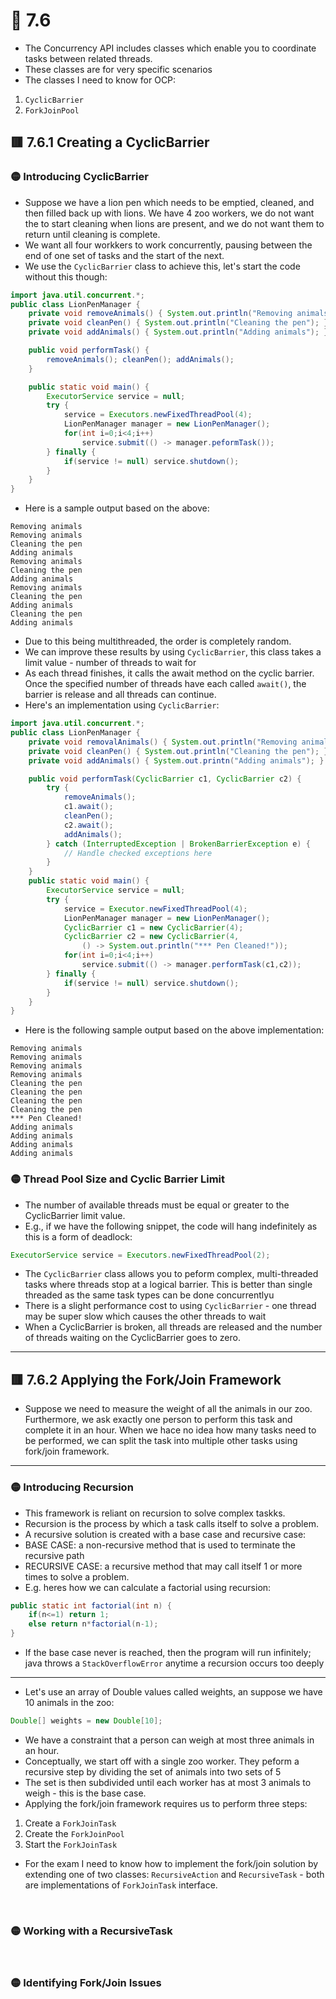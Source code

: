 <link href="../../styles.css" rel="stylesheet"></link>

# 🧠 7.6
* The Concurrency API includes classes which enable you to coordinate tasks between related threads.
* These classes are for very specific scenarios
* The classes I need to know for OCP:
1) `CyclicBarrier`
2) `ForkJoinPool`

## 🟥 7.6.1 Creating a CyclicBarrier

### 🟡 Introducing CyclicBarrier
* Suppose we have a lion pen which needs to be emptied, cleaned, and then filled back up with lions. We have 4 zoo workers, we do not want the to start cleaning when lions are present, and we do not want them to return until cleaning is complete.
* We want all four workkers to work concurrently, pausing between the end of one set of tasks and the start of the next.
* We use the `CyclicBarrier` class to achieve this, let's start the code without this though:
```java
import java.util.concurrent.*;
public class LionPenManager {
    private void removeAnimals() { System.out.println("Removing animals"); }
    private void cleanPen() { System.out.println("Cleaning the pen"); }
    private void addAnimals() { System.out.println("Adding animals"); }

    public void performTask() {
        removeAnimals(); cleanPen(); addAnimals();
    }

    public static void main() {
        ExecutorService service = null;
        try {
            service = Executors.newFixedThreadPool(4);
            LionPenManager manager = new LionPenManager();
            for(int i=0;i<4;i++)
                service.submit(() -> manager.peformTask());
        } finally {
            if(service != null) service.shutdown();
        }
    }
}
```
* Here is a sample output based on the above:
```
Removing animals
Removing animals
Cleaning the pen
Adding animals
Removing animals
Cleaning the pen
Adding animals
Removing animals
Cleaning the pen
Adding animals
Cleaning the pen
Adding animals
```
* Due to this being multithreaded, the order is completely random.
* We can improve these results by using `CyclicBarrier`, this class takes a limit value - number of threads to wait for
* As each thread finishes, it calls the await method on the cyclic barrier. Once the specified number of threads have each called `await()`, the barrier is release and all threads can continue.
* Here's an implementation using `CyclicBarrier`:
```java
import java.util.concurrent.*;
public class LionPenManager {
    private void removalAnimals() { System.out.println("Removing animals"); }
    private void cleanPen() { System.out.println("Cleaning the pen"); }
    private void addAnimals() { System.out.printn("Adding animals"); }

    public void performTask(CyclicBarrier c1, CyclicBarrier c2) {
        try {
            removeAnimals();
            c1.await();
            cleanPen();
            c2.await();
            addAnimals();
        } catch (InterruptedException | BrokenBarrierException e) {
            // Handle checked exceptions here
        }
    }
    public static void main() {
        ExecutorService service = null;
        try {
            service = Executor.newFixedThreadPool(4);
            LionPenManager manager = new LionPenManager();
            CyclicBarrier c1 = new CyclicBarrier(4);
            CyclicBarrier c2 = new CyclicBarrier(4,
                () -> System.out.println("*** Pen Cleaned!"));
            for(int i=0;i<4;i++)
                service.submit(() -> manager.performTask(c1,c2));
        } finally {
            if(service != null) service.shutdown();
        }
    }
}
```
* Here is the following sample output based on the above implementation:
```
Removing animals
Removing animals
Removing animals
Removing animals
Cleaning the pen
Cleaning the pen
Cleaning the pen
Cleaning the pen
*** Pen Cleaned!
Adding animals
Adding animals
Adding animals
Adding animals
```


### 🟡 Thread Pool Size and Cyclic Barrier Limit
* The number of available threads must be equal or greater to the CyclicBarrier limit value.
* E.g., if we have the following snippet, the code will hang indefinitely as this is a form of deadlock:
```java
ExecutorService service = Executors.newFixedThreadPool(2);
```

* The `CyclicBarrier` class allows you to peform complex, multi-threaded tasks where threads stop at a logical barrier. This is better than single threaded as the same task types can be done concurrentlyu
* There is a slight performance cost to using `CyclicBarrier` - one thread may be super slow which causes the other threads to wait
* When a CyclicBarrier is broken, all threads are released and the number of threads waiting on the CyclicBarrier goes to zero.

<hr>

## 🟥 7.6.2 Applying the Fork/Join Framework
* Suppose we need to measure the weight of all the animals in our zoo. Furthermore, we ask exactly one person to perform this task and complete it in an hour. When we hace no idea how many tasks need to be performed, we can split the task into multiple other tasks using fork/join framework.


<hr>

### 🟡 Introducing Recursion
* This framework is reliant on recursion to solve complex taskks.
* Recursion is the process by which a task calls itself to solve a problem.
* A recursive solution is created with a base case and recursive case:
* BASE CASE: a non-recursive method that is used to terminate the recursive path
* RECURSIVE CASE: a recursive method that may call itself 1 or more times to solve a problem.
* E.g. heres how we can calculate a factorial using recursion:
```java
public static int factorial(int n) {
    if(n<=1) return 1;
    else return n*factorial(n-1);
}
```
* If the base case never is reached, then the program will run infinitely; java throws a `StackOverflowError` anytime a recursion occurs too deeply
<hr>


* Let's use an array of Double values called weights, an suppose we have 10 animals in the zoo:
```java
Double[] weights = new Double[10];
```
* We have a constraint that a person can weigh at most three animals in an hour.
* Conceptually, we start off with a single zoo worker. They peform a recursive step by dividing the set of animals into two sets of 5
* The set is then subdivided until each worker has at most 3 animals to weigh - this is the base case.
* Applying the fork/join framework requires us to perform three steps:
1) Create a `ForkJoinTask`
2) Create the `ForkJoinPool`
3) Start the `ForkJoinTask`
* For the exam I need to know how to implement the fork/join solution by extending one of two classes: `RecursiveAction` and `RecursiveTask` - both are implementations of `ForkJoinTask` interface.

<br>

### 🟡 Working with a RecursiveTask




<br>

### 🟡 Identifying Fork/Join Issues



